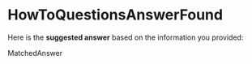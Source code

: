 <properties
    pageTitle="HowToQuestionsAnswerFound"
    description="HowToQuestionsAnswerFound"
    infoBubbleText="Answer found for advisory question."
    service="microsoft.recoveryservices"
    resource="backup"
    authors="t-anmsah"
    ms.author="t-anmsah"
    displayOrder=""
    articleId="azurebackup-vault-howtoquestionsanswerfound"
    diagnosticScenario="azurebackup-vault-howtoquestionsanswerfound"
    selfHelpType="diagnostics"
    supportTopicIds=""
    resourceTags=""
    productPesIds="15207"
    cloudEnvironments="public, fairfax, usnat, ussec"
	ownershipId="StorageMediaEdge_Backup"
/>

# HowToQuestionsAnswerFound
<!--issueDescription-->
Here is the **suggested answer** based on the information you provided:
<!--/issueDescription-->

<!--$MatchedAnswer-->MatchedAnswer<!--/$MatchedAnswer-->